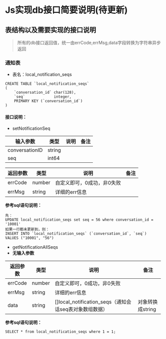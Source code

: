 # Js实现db接口简要说明(待更新)

## 表结构以及需要实现的接口说明

> 所有的db接口返回值，统一由errCode,errMsg,data字段转换为字符串异步返回

### 通知表

+ 表名：local_notification_seqs

```sqlite
CREATE TABLE `local_notification_seqs`
(
    `conversation_id` char(128),
    `seq`             integer,
    PRIMARY KEY (`conversation_id`)
)
```

#### 接口说明：

+ setNotificationSeq

| 输入参数       | 类型   | 说明 | 备注 |
| -------------- | ------ | ---- | ---- |
| conversationID | string |      |      |
| seq            | int64  |      |      |

| 返回参数 | 类型   | 说明                       | 备注 |
| -------- | ------ | -------------------------- | ---- |
| errCode  | number | 自定义即可，0成功，非0失败 |      |
| errMsg   | string | 详细的err信息              |      |

**参考sql语句说明：**

```sqlite
先：
UPDATE local_notification_seqs set seq = 56 where conversation_id = '10001'
如果一行都未更新到，则：
INSERT INTO `local_notification_seqs` (`conversation_id`, `seq`) VALUES ("10001", "56")
```



+ getNotificationAllSeqs
+ 
  **无输入参数**

| 返回参数 | 类型   | 说明                                        | 备注 |
| -------- | ------ |-------------------------------------------| ---- |
| errCode  | number | 自定义即可，0成功，非0失败                            |      |
| errMsg   | string | 详细的err信息                                  |      |
| data      | string                                          | []local_notification_seqs（通知会话seq表对象数组数据） |对象转换成string|

**参考sql语句说明：**

```sqlite
SELECT * from local_notification_seqs where 1 = 1;
```

